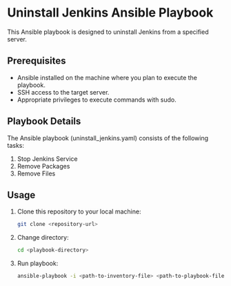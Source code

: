 # Uninstall Jenkins Ansible Playbook

This Ansible playbook is designed to uninstall Jenkins from a specified server.

## Prerequisites

- Ansible installed on the machine where you plan to execute the playbook.
- SSH access to the target server.
- Appropriate privileges to execute commands with sudo.
## Playbook Details
The Ansible playbook (uninstall_jenkins.yaml) consists of the following tasks:

1. Stop Jenkins Service
2. Remove Packages
3. Remove Files
## Usage 
1. Clone this repository to your local machine:

   ```bash
   git clone <repository-url>
2. Change directory:
   
   ```bash
   cd <playbook-directory>
4. Run playbook:
   
   ```bash
   ansible-playbook -i <path-to-inventory-file> <path-to-playbook-file>
